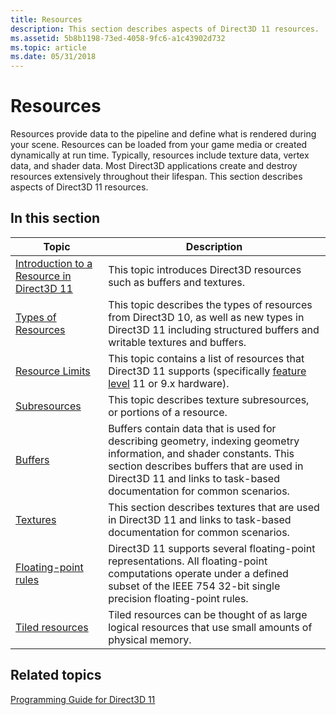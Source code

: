 ```yaml
---
title: Resources
description: This section describes aspects of Direct3D 11 resources.
ms.assetid: 5b8b1198-73ed-4058-9fc6-a1c43902d732
ms.topic: article
ms.date: 05/31/2018
---
```


# Resources

Resources provide data to the pipeline and define what is rendered during your scene. Resources can be loaded from your game media or created dynamically at run time. Typically, resources include texture data, vertex data, and shader data. Most Direct3D applications create and destroy resources extensively throughout their lifespan. This section describes aspects of Direct3D 11 resources.


## In this section



| Topic                                                                                             | Description                                                                                                                                                                                                                                        |
|---------------------------------------------------------------------------------------------------|----------------------------------------------------------------------------------------------------------------------------------------------------------------------------------------------------------------------------------------------------|
| [Introduction to a Resource in Direct3D 11](overviews-direct3d-11-resources-intro.md)<br/> | This topic introduces Direct3D resources such as buffers and textures.<br/>                                                                                                                                                                  |
| [Types of Resources](overviews-direct3d-11-resources-types.md)<br/>                        | This topic describes the types of resources from Direct3D 10, as well as new types in Direct3D 11 including structured buffers and writable textures and buffers.<br/>                                                                       |
| [Resource Limits](overviews-direct3d-11-resources-limits.md)<br/>                          | This topic contains a list of resources that Direct3D 11 supports (specifically [feature level](overviews-direct3d-11-devices-downlevel-intro.md) 11 or 9.x hardware).<br/>                                 |
| [Subresources](overviews-direct3d-11-resources-subresources.md)<br/>                       | This topic describes texture subresources, or portions of a resource.<br/>                                                                                                                                                                   |
| [Buffers](overviews-direct3d-11-resources-buffers.md)<br/>                                 | Buffers contain data that is used for describing geometry, indexing geometry information, and shader constants. This section describes buffers that are used in Direct3D 11 and links to task-based documentation for common scenarios.<br/> |
| [Textures](overviews-direct3d-11-resources-textures.md)<br/>                               | This section describes textures that are used in Direct3D 11 and links to task-based documentation for common scenarios.<br/>                                                                                                                |
| [Floating-point rules](floating-point-rules.md)<br/>                                       | Direct3D 11 supports several floating-point representations. All floating-point computations operate under a defined subset of the IEEE 754 32-bit single precision floating-point rules.<br/>                                               |
| [Tiled resources](tiled-resources.md)<br/>                                                 | Tiled resources can be thought of as large logical resources that use small amounts of physical memory.<br/>                                                                                                                                 |



 

## Related topics

<dl> <dt>

[Programming Guide for Direct3D 11](dx-graphics-overviews.md)
</dt> </dl>

 

 






